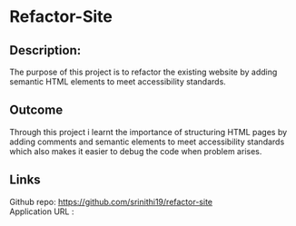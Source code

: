 # Refactor-Site
## Description:
The purpose of this project is to refactor the existing website by adding semantic HTML elements to meet accessibility standards.
## Outcome
Through this project i learnt the importance of structuring HTML pages by adding comments and semantic elements to meet accessibility standards which also makes it easier to debug the code when problem arises.
## Links
Github repo: https://github.com/srinithi19/refactor-site             
Application URL : 
